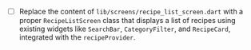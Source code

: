 - [ ] Replace the content of `lib/screens/recipe_list_screen.dart` with a proper `RecipeListScreen` class that displays a list of recipes using existing widgets like `SearchBar`, `CategoryFilter`, and `RecipeCard`, integrated with the `recipeProvider`.
